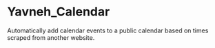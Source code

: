# Yavneh_Calendar

Automatically add calendar events to a public calendar based on times scraped from another website.
